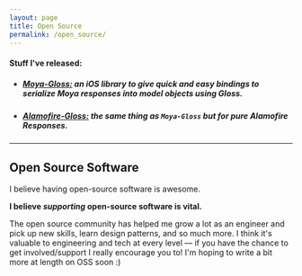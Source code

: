 ```yaml
---
layout: page
title: Open Source
permalink: /open_source/
---
```


#### Stuff I've released:

- ##### [Moya-Gloss:][moyagloss] an iOS library to give quick and easy bindings to serialize Moya responses into model objects using Gloss.
- ##### [Alamofire-Gloss:][afgloss] the same thing as `Moya-Gloss` but for pure Alamofire Responses.

---

## Open Source Software

I believe having open-source software is awesome.

**I believe _supporting_ open-source software is vital.**

The open source community has helped me grow a lot as an engineer and pick up new skills, learn design patterns, and so much more. I think it's valuable to engineering and tech at every level –– if you have the chance to get involved/support I really encourage you to! I'm hoping to write a bit more at length on OSS soon :)

[moyagloss]: https://github.com/spxrogers/Moya-Gloss
[afgloss]: https://github.com/spxrogers/Alamofire-Gloss

